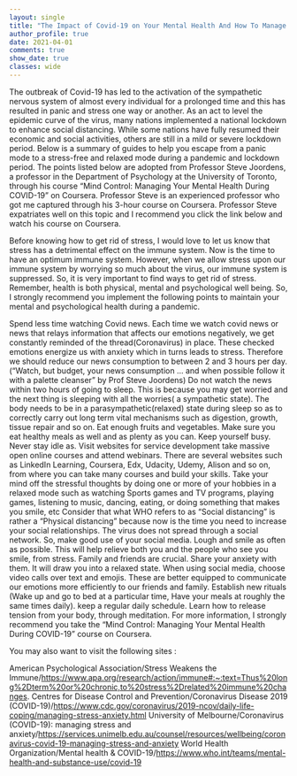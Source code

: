 ```yaml
--- 
layout: single
title: "The Impact of Covid-19 on Your Mental Health And How To Manage Your Mental Health During a Pandemic or any Other Chronic Threat"
author_profile: true
date: 2021-04-01
comments: true
show_date: true
classes: wide
---
```

The outbreak of Covid-19 has led to the activation of the sympathetic nervous system of almost every individual for a prolonged time and this has resulted in panic and stress one way or another. As an act to level the epidemic curve of the virus, many nations implemented a national lockdown to enhance social distancing. While some nations have fully resumed their economic and social activities, others are still in a mild or severe lockdown period. Below is a summary of guides to help you escape from a panic mode to a stress-free and relaxed mode during a pandemic and lockdown period. The points listed below are adopted from Professor Steve Joordens, a professor in the Department of Psychology at the University of Toronto, through his course “Mind Control: Managing Your Mental Health During COVID-19” on Coursera. Professor Steve is an experienced professor who got me captured through his 3-hour course on Coursera. Professor Steve expatriates well on this topic and I recommend you click the link below and watch his course on Coursera.

Before knowing how to get rid of stress, I would love to let us know that stress has a detrimental effect on the immune system. Now is the time to have an optimum immune system. However, when we allow stress upon our immune system by worrying so much about the virus, our immune system is suppressed. So, it is very important to find ways to get rid of stress. Remember, health is both physical, mental and psychological well being. So, I strongly recommend you implement the following points to maintain your mental and psychological health during a pandemic.

Spend less time watching Covid news. Each time we watch covid news or news that relays information that affects our emotions negatively, we get constantly reminded of the thread(Coronavirus) in place. These checked emotions energize us with anxiety which in turns leads to stress. Therefore we should reduce our news consumption to between 2 and 3 hours per day. (“Watch, but budget, your news consumption ... and when possible follow it with a palette cleanser” by Prof Steve Joordens)
Do not watch the news within two hours of going to sleep. This is because you may get worried and the next thing is sleeping with all the worries( a sympathetic state). The body needs to be in a parasympathetic(relaxed) state during sleep so as to correctly carry out long term vital mechanisms such as digestion, growth, tissue repair and so on.
Eat enough fruits and vegetables. Make sure you eat healthy meals as well and as plenty as you can.
Keep yourself busy. Never stay idle as. Visit websites for service development take massive open online courses and attend webinars. There are several websites such as LinkedIn Learning, Coursera, Edx, Udacity, Udemy, Alison and so on, from where you can take many courses and build your skills.
Take your mind off the stressful thoughts by doing one or more of your hobbies in a relaxed mode such as watching Sports games and TV programs, playing games, listening to music, dancing, eating, or doing something that makes you smile, etc
Consider that what WHO refers to as “Social distancing” is rather a “Physical distancing” because now is the time you need to increase your social relationships. The virus does not spread through a social network. So, make good use of your social media.
Lough and smile as often as possible. This will help relieve both you and the people who see you smile, from stress.
Family and friends are crucial. Share your anxiety with them. It will draw you into a relaxed state.
When using social media, choose video calls over text and emojis. These are better equipped to communicate our emotions more efficiently to our friends and family.
Establish new rituals (Wake up and go to bed at a particular time, Have your meals at roughly the same times daily).
keep a regular daily schedule.
Learn how to release tension from your body, through meditation.
For more information, I strongly recommend you take the “Mind Control: Managing Your Mental Health During COVID-19” course on Coursera.

You may also want to visit the following sites :

American Psychological Association/Stress Weakens the Immune/https://www.apa.org/research/action/immune#:~:text=Thus%20long%2Dterm%20or%20chronic,to%20stress%2Drelated%20immune%20changes.
Centres for Disease Control and Prevention/Coronavirus Disease 2019 (COVID-19)/https://www.cdc.gov/coronavirus/2019-ncov/daily-life-coping/managing-stress-anxiety.html
University of Melbourne/Coronavirus (COVID-19): managing stress and anxiety/https://services.unimelb.edu.au/counsel/resources/wellbeing/coronavirus-covid-19-managing-stress-and-anxiety
World Health Organization/Mental health & COVID-19/https://www.who.int/teams/mental-health-and-substance-use/covid-19
